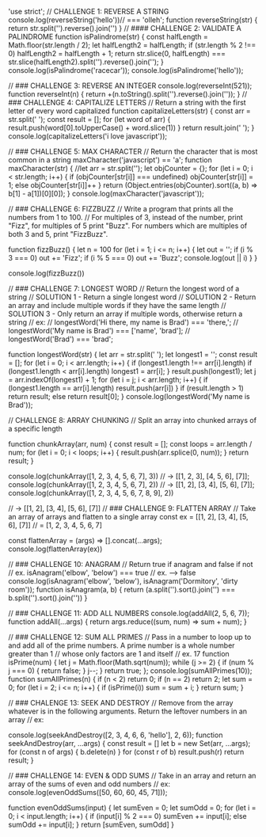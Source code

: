 'use strict';
// CHALLENGE 1: REVERSE A STRING
console.log(reverseString('hello'))// === 'olleh';
function reverseString(str) {
    return str.split('').reverse().join('')
}
// #### CHALLENGE 2: VALIDATE A PALINDROME
function isPalindrome(str) {
    const halfLength = Math.floor(str.length / 2);
    let halfLength2 = halfLength;
    if (str.length % 2 !== 0)
        halfLength2 = halfLength + 1;
    return str.slice(0, halfLength) === str.slice(halfLength2).split('').reverse().join('');
}
console.log(isPalindrome('racecar'));
console.log(isPalindrome('hello'));

// ### CHALLENGE 3: REVERSE AN INTEGER
console.log(reverseInt(521));
function reverseInt(n) {
    return +(n.toString().split('').reverse().join(''));
}
// ### CHALLENGE 4: CAPITALIZE LETTERS
// Return a string with the first letter of every word capitalized
function capitalizeLetters(str) {
    const arr = str.split(' ');
    const result = [];
    for (let word of arr) {
        result.push(word[0].toUpperCase() + word.slice(1))
    }
    return result.join(' ');
}
console.log(capitalizeLetters('i love javascript'));

// ### CHALLENGE 5: MAX CHARACTER
// Return the character that is most common in a string
maxCharacter('javascript') == 'a';
function maxCharacter(str) {
    //let arr = str.split('');
    let objCounter = {};
    for (let i = 0; i < str.length; i++) {
        if (objCounter[str[i]] === undefined)
            objCounter[str[i]] = 1;
        else
            objCounter[str[i]]++
    }
    return (Object.entries(objCounter).sort((a, b) => b[1] - a[1])[0][0]);
}
console.log(maxCharacter('javascript'));

// ### CHALLENGE 6: FIZZBUZZ
// Write a program that prints all the numbers from 1 to 100.
// For multiples of 3, instead of the number, print "Fizz", for multiples of 5 print "Buzz". For numbers which are multiples of both 3 and 5, print "FizzBuzz".

function fizzBuzz() {
    let n = 100
    for (let i = 1; i <= n; i++) {
        let out = '';
        if (i % 3 === 0)
            out += 'Fizz';
        if (i % 5 === 0)
            out += 'Buzz';
        console.log(out || i)
    }
}

console.log(fizzBuzz())

// ### CHALLENGE 7: LONGEST WORD
// Return the longest word of a string
// SOLUTION 1 - Return a single longest word
// SOLUTION 2 - Return an array and include multiple words if they have the same length
// SOLUTION 3 - Only return an array if multiple words, otherwise return a string
// ex:
// longestWord('Hi there, my name is Brad') === 'there,';
// longestWord('My name is Brad') === ['name', 'brad'];
// longestWord('Brad') === 'brad';

function longestWord(str) {
    let arr = str.split(' ');
    let longest1 = '';
    const result = [];
    for (let i = 0; i < arr.length; i++) {
        if (longest1.length !== arr[i].length)
            if (longest1.length < arr[i].length)
                longest1 = arr[i];
    }
    result.push(longest1);
    let j = arr.indexOf(longest1) + 1;
    for (let i = j; i < arr.length; i++) {
        if (longest1.length == arr[i].length)
            result.push(arr[i])
    }
    if (result.length > 1)
        return result;
    else
        return result[0];
}
console.log(longestWord('My name is Brad'));

// CHALLENGE 8: ARRAY CHUNKING
// Split an array into chunked arrays of a specific length

function chunkArray(arr, num) {
    const result = [];
    const loops = arr.length / num;
    for (let i = 0; i < loops; i++) {
        result.push(arr.splice(0, num));
    } return result;
}

console.log(chunkArray([1, 2, 3, 4, 5, 6, 7], 3))
// -> [[1, 2, 3], [4, 5, 6], [7]];
console.log(chunkArray([1, 2, 3, 4, 5, 6, 7], 2))
// -> [[1, 2], [3, 4], [5, 6], [7]];
console.log(chunkArray([1, 2, 3, 4, 5, 6, 7, 8, 9], 2))

// -> [[1, 2], [3, 4], [5, 6], [7]]
// ### CHALLENGE 9: FLATTEN ARRAY
// Take an array of arrays and flatten to a single array
const ex = [[1, 2], [3, 4], [5, 6], [7]] // = [1, 2, 3, 4, 5, 6, 7]

const flattenArray = (args) => [].concat(...args);
console.log(flattenArray(ex))

// ### CHALLENGE 10: ANAGRAM
// Return true if anagram and false if not
// ex. isAnagram('elbow', 'below') === true
// ex. --> false
console.log(isAnagram('elbow', 'below'), isAnagram('Dormitory', 'dirty room'));
function isAnagram(a, b) {
    return (a.split('').sort().join('') === b.split('').sort().join(''))
}

// ### CHALLENGE 11: ADD ALL NUMBERS
console.log(addAll(2, 5, 6, 7));
function addAll(...args) {
    return args.reduce((sum, num) => sum + num);
}

// ### CHALLENGE 12: SUM ALL PRIMES
// Pass in a number to loop up to and add all of the prime numbers. A prime number is a whole number greater than 1 
// whose only factors are 1 and itself
// ex. 17
function isPrime(num) {
    let j = Math.floor(Math.sqrt(num));
    while (j >= 2) {
        if (num % j === 0) {
            return false;
        }
        j--;
    }
    return true;
};
console.log(sumAllPrimes(10));
function sumAllPrimes(n) {
    if (n < 2)
        return 0;
    if (n == 2)
        return 2;
    let sum = 0;
    for (let i = 2; i <= n; i++) {
        if (isPrime(i))
            sum = sum + i;
    }
    return sum;
}

// ### CHALENGE 13: SEEK AND DESTROY
// Remove from the array whatever is in the following arguments. Return the leftover numbers in an array
// ex:

console.log(seekAndDestroy([2, 3, 4, 6, 6, 'hello'], 2, 6));
function seekAndDestroy(arr, ...args) {
    const result = []
    let b = new Set(arr, ...args);
    for (const n of args) {
        b.delete(n)
    }
    for (const r of b)
        result.push(r)
    return result;
}

// ### CHALLENGE 14: EVEN & ODD SUMS
// Take in an array and return an array of the sums of even and odd numbers
// ex:
console.log(evenOddSums([50, 60, 60, 45, 71]));

function evenOddSums(input) {
    let sumEven = 0;
    let sumOdd = 0;
    for (let i = 0; i < input.length; i++) {
        if (input[i] % 2 === 0)
            sumEven += input[i];
        else
            sumOdd += input[i];
    }
    return [sumEven, sumOdd]
}

